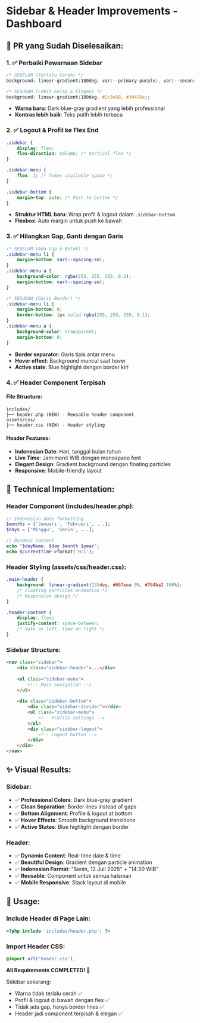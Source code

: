 # Sidebar & Header Improvements - Dashboard

## 🎨 **PR yang Sudah Diselesaikan:**

### **1. ✅ Perbaiki Pewarnaan Sidebar**
```css
/* SEBELUM (Terlalu Cerah) */
background: linear-gradient(180deg, var(--primary-purple), var(--secondary-teal));

/* SESUDAH (Lebih Gelap & Elegan) */
background: linear-gradient(180deg, #2c3e50, #34495e);
```
- **Warna baru**: Dark blue-gray gradient yang lebih professional
- **Kontras lebih baik**: Teks putih lebih terbaca

### **2. ✅ Logout & Profil ke Flex End**
```css
.sidebar {
    display: flex;
    flex-direction: column; /* Vertical flex */
}

.sidebar-menu {
    flex: 1; /* Takes available space */
}

.sidebar-bottom {
    margin-top: auto; /* Push to bottom */
}
```
- **Struktur HTML baru**: Wrap profil & logout dalam `.sidebar-bottom`
- **Flexbox**: Auto margin untuk push ke bawah

### **3. ✅ Hilangkan Gap, Ganti dengan Garis**
```css
/* SEBELUM (Ada Gap & Kotak) */
.sidebar-menu li {
    margin-bottom: var(--spacing-sm);
}
.sidebar-menu a {
    background-color: rgba(255, 255, 255, 0.1);
    margin-bottom: var(--spacing-sm);
}

/* SESUDAH (Garis Border) */
.sidebar-menu li {
    margin-bottom: 0;
    border-bottom: 1px solid rgba(255, 255, 255, 0.1);
}
.sidebar-menu a {
    background-color: transparent;
    margin-bottom: 0;
}
```
- **Border separator**: Garis tipis antar menu
- **Hover effect**: Background muncul saat hover
- **Active state**: Blue highlight dengan border kiri

### **4. ✅ Header Component Terpisah**

#### **File Structure:**
```
includes/
├── header.php (NEW) - Reusable header component
assets/css/
├── header.css (NEW) - Header styling
```

#### **Header Features:**
- **Indonesian Date**: Hari, tanggal bulan tahun
- **Live Time**: Jam:menit WIB dengan monospace font
- **Elegant Design**: Gradient background dengan floating particles
- **Responsive**: Mobile-friendly layout

## 🎯 **Technical Implementation:**

### **Header Component (includes/header.php):**
```php
// Indonesian date formatting
$months = ['Januari', 'Februari', ...];
$days = ['Minggu', 'Senin', ...];

// Dynamic content
echo "$dayName, $day $month $year";
echo $currentTime->format('H:i');
```

### **Header Styling (assets/css/header.css):**
```css
.main-header {
    background: linear-gradient(135deg, #667eea 0%, #764ba2 100%);
    /* Floating particles animation */
    /* Responsive design */
}

.header-content {
    display: flex;
    justify-content: space-between;
    /* Date on left, time on right */
}
```

### **Sidebar Structure:**
```html
<nav class="sidebar">
    <div class="sidebar-header">...</div>
    
    <ul class="sidebar-menu">
        <!-- Main navigation -->
    </ul>
    
    <div class="sidebar-bottom">
        <div class="sidebar-divider"></div>
        <ul class="sidebar-menu">
            <!-- Profile settings -->
        </ul>
        <div class="sidebar-logout">
            <!-- Logout button -->
        </div>
    </div>
</nav>
```

## ✨ **Visual Results:**

### **Sidebar:**
- ✅ **Professional Colors**: Dark blue-gray gradient
- ✅ **Clean Separation**: Border lines instead of gaps
- ✅ **Bottom Alignment**: Profile & logout at bottom
- ✅ **Hover Effects**: Smooth background transitions
- ✅ **Active States**: Blue highlight dengan border

### **Header:**
- ✅ **Dynamic Content**: Real-time date & time
- ✅ **Beautiful Design**: Gradient dengan particle animation
- ✅ **Indonesian Format**: "Senin, 12 Juli 2025" + "14:30 WIB"
- ✅ **Reusable**: Component untuk semua halaman
- ✅ **Mobile Responsive**: Stack layout di mobile

## 🚀 **Usage:**

### **Include Header di Page Lain:**
```php
<?php include 'includes/header.php'; ?>
```

### **Import Header CSS:**
```css
@import url('header.css');
```

**All Requirements COMPLETED!** 🎉

Sidebar sekarang:
- Warna tidak terlalu cerah ✅
- Profil & logout di bawah dengan flex ✅  
- Tidak ada gap, hanya border lines ✅
- Header jadi component terpisah & elegan ✅
